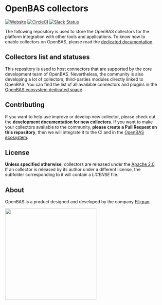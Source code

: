 # OpenBAS collectors

[![Website](https://img.shields.io/badge/website-openbas.io-blue.svg)](https://openbas.io)
[![CircleCI](https://circleci.com/gh/OpenBAS-Platform/collectors-python.svg?style=shield)](https://circleci.com/gh/OpenBAS-Platform/collectors-python/tree/main)
[![Slack Status](https://img.shields.io/badge/slack-3K%2B%20members-4A154B)](https://community.filigran.io)

The following repository is used to store the OpenBAS collectors for the platform integration with other tools and applications. To know how to enable collectors on OpenBAS, please read the [dedicated documentation](https://docs.openbas.io/latest/deployment/collectors).

## Collectors list and statuses

This repository is used to host connectors that are supported by the core development team of OpenBAS. Nevertheless, the community is also developing a lot of collectors, third-parties modules directly linked to OpenBAS. You can find the list of all available connectors and plugins in the [OpenBAS ecosystem dedicated space](https://filigran.notion.site/OpenBAS-Ecosystem-30d8eb73d7d04611843e758ddef8941b).

## Contributing

If you want to help use improve or develop new collector, please check out the **[development documentation for new collectors](https://docs.openbas.io/latest/development/collectors)**. If you want to make your collectors available to the community, **please create a Pull Request on this repository**, then we will integrate it to the CI and in the [OpenBAS ecosystem](https://filigran.notion.site/OpenBAS-Ecosystem-30d8eb73d7d04611843e758ddef8941b).

## License

**Unless specified otherwise**, collectors are released under the [Apache 2.0](https://github.com/OpenBAS-Platform/collectors-python/blob/master/LICENSE). If an collector is released by its author under a different license, the subfolder corresponding to it will contain a *LICENSE* file.

## About

OpenBAS is a product designed and developed by the company [Filigran](https://filigran.io).

<a href="https://filigran.io" alt="Filigran"><img src="https://github.com/OpenBAS-Platform/openbas/raw/master/.github/img/logo_filigran.png" width="300" /></a>